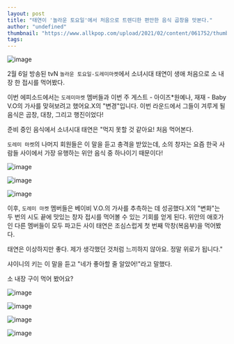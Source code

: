 ```yaml
---
layout: post
title: "태연이 '놀라운 토요일'에서 처음으로 트렌디한 편안한 음식 곱창을 맛본다."
author: "undefined"
thumbnail: "https://www.allkpop.com/upload/2021/02/content/061752/thumb/1612651955-20210206-taeyeon.jpg"
tags: 
---
```



![image](https://www.allkpop.com/upload/2021/02/content/061752/1612651955-20210206-taeyeon.jpg)

2월 6일 방송된 tvN `놀라운 토요일-도레미마켓`에서 소녀시대 태연이 생애 처음으로 소 내장 한 접시를 먹어봤다.

이번 에피소드에서는 `도레미마켓` 멤버들과 이번 주 게스트 - 아이즈*원예나, 재재 - Baby V.O의 가사를 맞혀보려고 했어요.X의 "변경"입니다. 이번 라운드에서 그들이 겨루게 될 음식은 곱창, 대창, 그리고 행진이었다!

준비 중인 음식에서 소녀시대 태연은 "먹지 못할 것 같아요! 처음 먹어본다.

`도레미 마켓`의 나머지 회원들은 이 말을 듣고 충격을 받았는데, 소의 창자는 요즘 한국 사람들 사이에서 가장 유행하는 위안 음식 중 하나이기 때문이다!

![image](https://www.allkpop.com/upload/2021/02/content/061753/1612651981-1.jpg)

![image](https://www.allkpop.com/upload/2021/02/content/061753/1612651982-3.jpg)

![image](https://www.allkpop.com/upload/2021/02/content/061753/1612651982-4.jpg)

이후, `도레미 마켓` 멤버들은 베이비 V.O.의 가사를 추측하는 데 성공했다.X의 "변화"는 두 번의 시도 끝에 맛있는 창자 접시를 먹어볼 수 있는 기회를 얻게 된다. 위안의 애호가인 다른 멤버들이 모두 파고든 사이 태연은 조심스럽게 첫 번째 막창(복음부)을 먹어봤다.

태연은 이상하지만 좋다. 제가 생각했던 것처럼 느끼하지 않아요. 정말 위로가 됩니다."

샤이니의 키는 이 말을 듣고 "네가 좋아할 줄 알았어!"라고 말했다.

소 내장 구이 먹어 봤어요?

![image](https://www.allkpop.com/upload/2021/02/content/061753/1612651982-5.jpg)

![image](https://www.allkpop.com/upload/2021/02/content/061753/1612651982-6.jpg)

![image](https://www.allkpop.com/upload/2021/02/content/061753/1612651982-9.jpg)

![image](https://www.allkpop.com/upload/2021/02/content/061753/1612651982-8.jpg)
